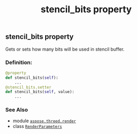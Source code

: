 ﻿---
title: stencil_bits property
second_title: Aspose.3D for Python via .NET API References
description: 
type: docs
weight: 60
url: /aspose.threed.render/renderparameters/stencil_bits/
is_root: false
---

## stencil_bits property


Gets or sets how many bits will be used in stencil buffer.
### Definition:
```python
@property
def stencil_bits(self):
    ...
@stencil_bits.setter
def stencil_bits(self, value):
    ...
```

### See Also
* module [`aspose.threed.render`](../../)
* class [`RenderParameters`](/3d/python-net/aspose.threed.render/renderparameters)
